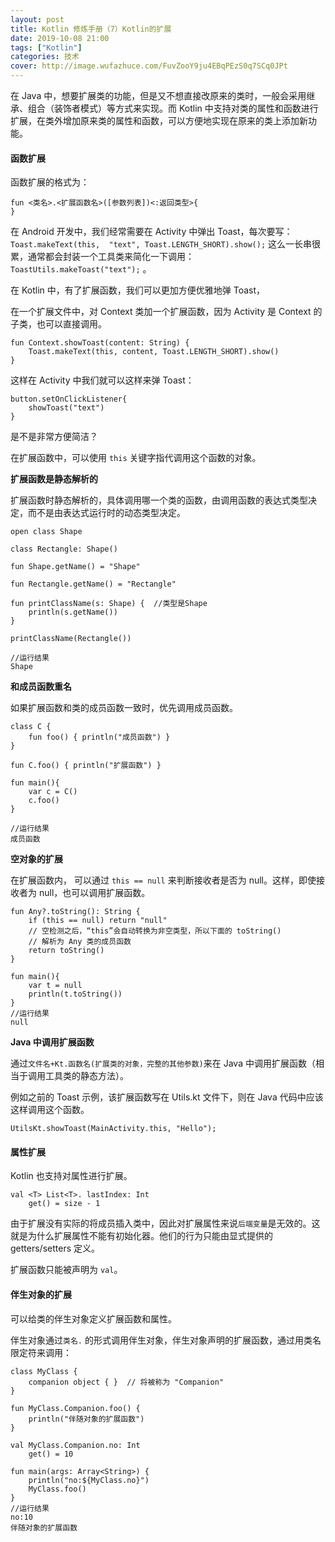 ```yaml
---
layout: post
title: Kotlin 修炼手册（7）Kotlin的扩展
date: 2019-10-08 21:00
tags: ["Kotlin"]
categories: 技术
cover: http://image.wufazhuce.com/FuvZooY9ju4EBqPEzS0q7SCq0JPt
---
```



在 Java 中，想要扩展类的功能，但是又不想直接改原来的类时，一般会采用继承、组合（装饰者模式）等方式来实现。而 Kotlin 中支持对类的属性和函数进行扩展，在类外增加原来类的属性和函数，可以方便地实现在原来的类上添加新功能。

#### 函数扩展

函数扩展的格式为：

```
fun <类名>.<扩展函数名>([参数列表])<:返回类型>{
}
```

在 Android 开发中，我们经常需要在 Activity 中弹出 Toast，每次要写：`Toast.makeText(this,  "text", Toast.LENGTH_SHORT).show();` 这么一长串很累，通常都会封装一个工具类来简化一下调用： `ToastUtils.makeToast("text");` 。

在 Kotlin 中，有了扩展函数，我们可以更加方便优雅地弹 Toast，

在一个扩展文件中，对 Context 类加一个扩展函数，因为 Activity 是 Context 的子类，也可以直接调用。

```
fun Context.showToast(content: String) {
    Toast.makeText(this, content, Toast.LENGTH_SHORT).show()
}
```

这样在 Activity 中我们就可以这样来弹 Toast：

```
button.setOnClickListener{
	showToast("text")
}
```

是不是非常方便简洁？

在扩展函数中，可以使用 `this` 关键字指代调用这个函数的对象。

**扩展函数是静态解析的**

扩展函数时静态解析的，具体调用哪一个类的函数，由调用函数的表达式类型决定，而不是由表达式运行时的动态类型决定。

```
open class Shape

class Rectangle: Shape()

fun Shape.getName() = "Shape"

fun Rectangle.getName() = "Rectangle"

fun printClassName(s: Shape) {  //类型是Shape
    println(s.getName())
}    

printClassName(Rectangle())

//运行结果
Shape
```

**和成员函数重名**

如果扩展函数和类的成员函数一致时，优先调用成员函数。

```
class C {
    fun foo() { println("成员函数") }
}

fun C.foo() { println("扩展函数") }

fun main(){
    var c = C()
    c.foo()
}

//运行结果
成员函数
```

**空对象的扩展**

在扩展函数内， 可以通过 `this == null` 来判断接收者是否为 null。这样，即使接收者为 null，也可以调用扩展函数。

```
fun Any?.toString(): String {
    if (this == null) return "null"
    // 空检测之后，“this”会自动转换为非空类型，所以下面的 toString()
    // 解析为 Any 类的成员函数
    return toString()
}

fun main(){
	var t = null
	println(t.toString())
}
//运行结果
null
```

**Java 中调用扩展函数**

通过`文件名+Kt.函数名(扩展类的对象，完整的其他参数)`来在 Java 中调用扩展函数（相当于调用工具类的静态方法）。

例如之前的 Toast 示例，该扩展函数写在 Utils.kt 文件下，则在 Java 代码中应该这样调用这个函数。

```
UtilsKt.showToast(MainActivity.this, "Hello");
```

#### 属性扩展

Kotlin 也支持对属性进行扩展。

```
val <T> List<T>. lastIndex: Int
	get() = size - 1
```

由于扩展没有实际的将成员插入类中，因此对扩展属性来说`后端变量`是无效的。这就是为什么扩展属性不能有初始化器。他们的行为只能由显式提供的 getters/setters 定义。

扩展函数只能被声明为 `val`。

#### 伴生对象的扩展

可以给类的伴生对象定义扩展函数和属性。

伴生对象通过`类名.` 的形式调用伴生对象，伴生对象声明的扩展函数，通过用类名限定符来调用：

```
class MyClass {
    companion object { }  // 将被称为 "Companion"
}

fun MyClass.Companion.foo() {
    println("伴随对象的扩展函数")
}

val MyClass.Companion.no: Int
    get() = 10

fun main(args: Array<String>) {
    println("no:${MyClass.no}")
    MyClass.foo()
}
//运行结果
no:10
伴随对象的扩展函数
```